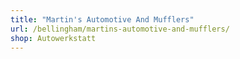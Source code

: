 ```yaml
---
title: "Martin's Automotive And Mufflers"
url: /bellingham/martins-automotive-and-mufflers/
shop: Autowerkstatt
---
```

